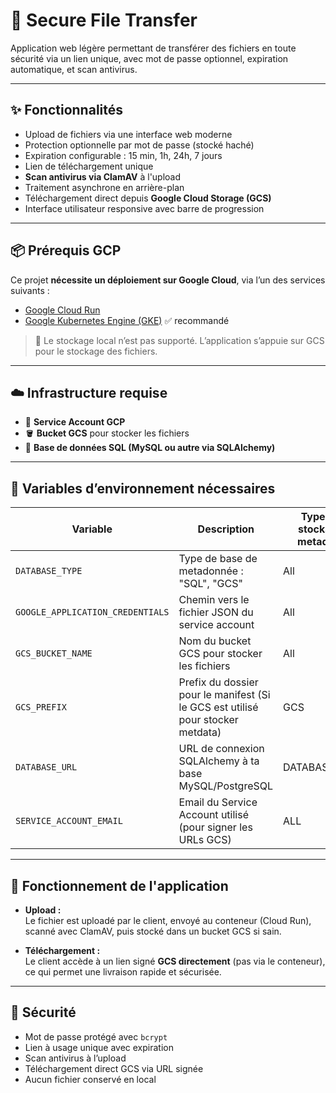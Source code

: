 # 🔐 Secure File Transfer

Application web légère permettant de transférer des fichiers en toute sécurité via un lien unique, avec mot de passe optionnel, expiration automatique, et scan antivirus.

---

## ✨ Fonctionnalités

- Upload de fichiers via une interface web moderne
- Protection optionnelle par mot de passe (stocké haché)
- Expiration configurable : 15 min, 1h, 24h, 7 jours
- Lien de téléchargement unique
- **Scan antivirus via ClamAV** à l'upload
- Traitement asynchrone en arrière-plan
- Téléchargement direct depuis **Google Cloud Storage (GCS)**
- Interface utilisateur responsive avec barre de progression

---

## 📦 Prérequis GCP

Ce projet **nécessite un déploiement sur Google Cloud**, via l’un des services suivants :

- [Google Cloud Run](https://cloud.google.com/run)
- [Google Kubernetes Engine (GKE)](https://cloud.google.com/kubernetes-engine) ✅ recommandé

> 🚫 Le stockage local n’est pas supporté. L’application s’appuie sur GCS pour le stockage des fichiers.

---

## ☁️ Infrastructure requise

- 🔐 **Service Account GCP**
- 🪣 **Bucket GCS** pour stocker les fichiers
- 🧪 **Base de données SQL (MySQL ou autre via SQLAlchemy)**

---

## 🔐 Variables d’environnement nécessaires

| Variable | Description | Type de stockage metadata |
|----------|--------------|---------------------------|
| `DATABASE_TYPE` | Type de base de metadonnée : "SQL", "GCS" | All |
| `GOOGLE_APPLICATION_CREDENTIALS` | Chemin vers le fichier JSON du service account | All |
| `GCS_BUCKET_NAME`               | Nom du bucket GCS pour stocker les fichiers | All |
| `GCS_PREFIX`                    | Prefix du dossier pour le manifest (Si le GCS est utilisé pour stocker metdata) | GCS |
| `DATABASE_URL`                 | URL de connexion SQLAlchemy à ta base MySQL/PostgreSQL | DATABASE_URL |
| `SERVICE_ACCOUNT_EMAIL`        | Email du Service Account utilisé (pour signer les URLs GCS) | ALL |

---


## 🔄 Fonctionnement de l'application

- **Upload :**  
  Le fichier est uploadé par le client, envoyé au conteneur (Cloud Run), scanné avec ClamAV, puis stocké dans un bucket GCS si sain.

- **Téléchargement :**  
  Le client accède à un lien signé **GCS directement** (pas via le conteneur), ce qui permet une livraison rapide et sécurisée.

---

## 🔐 Sécurité

- Mot de passe protégé avec `bcrypt`
- Lien à usage unique avec expiration
- Scan antivirus à l’upload
- Téléchargement direct GCS via URL signée
- Aucun fichier conservé en local

